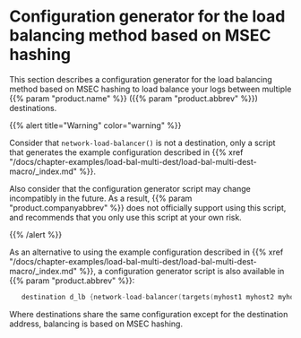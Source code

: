 ---
---
<!-- DISCLAIMER: This file is based on the syslog-ng Open Source Edition documentation https://github.com/balabit/syslog-ng-ose-guides/commit/2f4a52ee61d1ea9ad27cb4f3168b95408fddfdf2 and is used under the terms of The syslog-ng Open Source Edition Documentation License. The file has been modified by Axoflow. -->
# Configuration generator for the load balancing method based on MSEC hashing

This section describes a configuration generator for the load balancing method based on MSEC hashing to load balance your logs between multiple {{% param "product.name" %}} ({{% param "product.abbrev" %}}) destinations.

{{% alert title="Warning" color="warning" %}}

Consider that `network-load-balancer()` is not a destination, only a script that generates the example configuration described in {{% xref "/docs/chapter-examples/load-bal-multi-dest/load-bal-multi-dest-macro/_index.md" %}}.

Also consider that the configuration generator script may change incompatibly in the future. As a result, {{% param "product.companyabbrev" %}} does not officially support using this script, and recommends that you only use this script at your own risk.

{{% /alert %}}

As an alternative to using the example configuration described in {{% xref "/docs/chapter-examples/load-bal-multi-dest/load-bal-multi-dest-macro/_index.md" %}}, a configuration generator script is also available in {{% param "product.abbrev" %}}:

```c
   destination d_lb {network-load-balancer(targets(myhost1 myhost2 myhost3))};
```

Where destinations share the same configuration except for the destination address, balancing is based on MSEC hashing.
